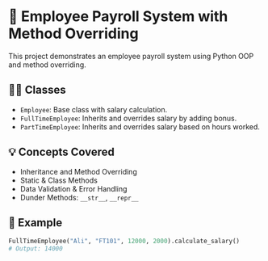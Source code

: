 # 🧾 Employee Payroll System with Method Overriding

This project demonstrates an employee payroll system using Python OOP and method overriding.

## 👨‍💼 Classes

- `Employee`: Base class with salary calculation.
- `FullTimeEmployee`: Inherits and overrides salary by adding bonus.
- `PartTimeEmployee`: Inherits and overrides salary based on hours worked.

## 💡 Concepts Covered

- Inheritance and Method Overriding
- Static & Class Methods
- Data Validation & Error Handling
- Dunder Methods: `__str__`, `__repr__`

## 🚀 Example

```python
FullTimeEmployee("Ali", "FT101", 12000, 2000).calculate_salary()
# Output: 14000
